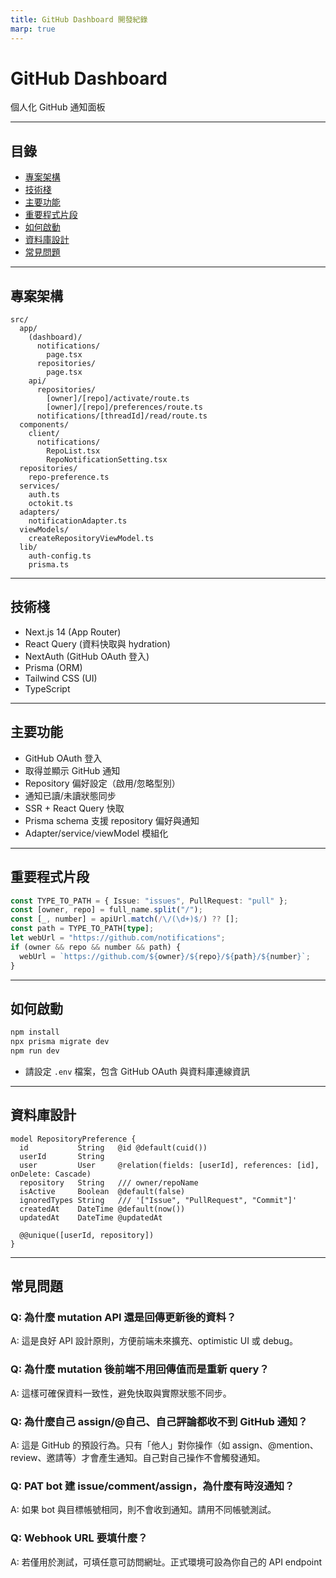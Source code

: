 ```yaml
---
title: GitHub Dashboard 開發紀錄
marp: true
---
```


# GitHub Dashboard

個人化 GitHub 通知面板

---

## 目錄

- [專案架構](#專案架構)
- [技術棧](#技術棧)
- [主要功能](#主要功能)
- [重要程式片段](#重要程式片段)
- [如何啟動](#如何啟動)
- [資料庫設計](#資料庫設計)
- [常見問題](#常見問題)

---

## 專案架構

```
src/
  app/
    (dashboard)/
      notifications/
        page.tsx
      repositories/
        page.tsx
    api/
      repositories/
        [owner]/[repo]/activate/route.ts
        [owner]/[repo]/preferences/route.ts
      notifications/[threadId]/read/route.ts
  components/
    client/
      notifications/
        RepoList.tsx
        RepoNotificationSetting.tsx
  repositories/
    repo-preference.ts
  services/
    auth.ts
    octokit.ts
  adapters/
    notificationAdapter.ts
  viewModels/
    createRepositoryViewModel.ts
  lib/
    auth-config.ts
    prisma.ts
```

---

## 技術棧

- Next.js 14 (App Router)
- React Query (資料快取與 hydration)
- NextAuth (GitHub OAuth 登入)
- Prisma (ORM)
- Tailwind CSS (UI)
- TypeScript

---

## 主要功能

- GitHub OAuth 登入
- 取得並顯示 GitHub 通知
- Repository 偏好設定（啟用/忽略型別）
- 通知已讀/未讀狀態同步
- SSR + React Query 快取
- Prisma schema 支援 repository 偏好與通知
- Adapter/service/viewModel 模組化

---

## 重要程式片段

```ts
const TYPE_TO_PATH = { Issue: "issues", PullRequest: "pull" };
const [owner, repo] = full_name.split("/");
const [_, number] = apiUrl.match(/\/(\d+)$/) ?? [];
const path = TYPE_TO_PATH[type];
let webUrl = "https://github.com/notifications";
if (owner && repo && number && path) {
  webUrl = `https://github.com/${owner}/${repo}/${path}/${number}`;
}
```

---

## 如何啟動

```bash
npm install
npx prisma migrate dev
npm run dev
```

- 請設定 `.env` 檔案，包含 GitHub OAuth 與資料庫連線資訊

---

## 資料庫設計

```prisma
model RepositoryPreference {
  id           String   @id @default(cuid())
  userId       String
  user         User     @relation(fields: [userId], references: [id], onDelete: Cascade)
  repository   String   /// owner/repoName
  isActive     Boolean  @default(false)
  ignoredTypes String   /// '["Issue", "PullRequest", "Commit"]'
  createdAt    DateTime @default(now())
  updatedAt    DateTime @updatedAt

  @@unique([userId, repository])
}
```

---

## 常見問題

### Q: 為什麼 mutation API 還是回傳更新後的資料？

A: 這是良好 API 設計原則，方便前端未來擴充、optimistic UI 或 debug。

### Q: 為什麼 mutation 後前端不用回傳值而是重新 query？

A: 這樣可確保資料一致性，避免快取與實際狀態不同步。

### Q: 為什麼自己 assign/@自己、自己評論都收不到 GitHub 通知？

A: 這是 GitHub 的預設行為。只有「他人」對你操作（如 assign、@mention、review、邀請等）才會產生通知。自己對自己操作不會觸發通知。

### Q: PAT bot 建 issue/comment/assign，為什麼有時沒通知？

A: 如果 bot 與目標帳號相同，則不會收到通知。請用不同帳號測試。

### Q: Webhook URL 要填什麼？

A: 若僅用於測試，可填任意可訪問網址。正式環境可設為你自己的 API endpoint
